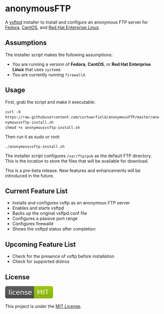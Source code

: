 # anonymousFTP
A [vsftpd](https://security.appspot.com/vsftpd.html) installer to install and configure an anonymous FTP server for [Fedora](https://getfedora.org/), [CentOS](https://www.centos.org/), and [Red Hat Enterprise Linux](https://www.redhat.com).

## Assumptions

The installer script makes the following assumptions:
 - You are running a version of **Fedora**, **CentOS**, or **Red Hat Enterprise Linux** that uses `systemd`.
 - You are currently running `firewalld`.

## Usage

First, grab the script and make it executable:

`curl -O https://raw.githubusercontent.com/curtwarfield/anonymousFTP/master/anonymousvsftp-install.sh`   
`chmod +x anonymousvsftp-install.sh`

Then run it as sudo or root:

`./anonymousvsftp-install.sh`

The installer script configures `/var/ftp/pub` as the default FTP directory. This is the location to store the files that will be available for download.

This is a pre-beta release. New features and enhancements will be introduced in the future.

## Current Feature List

- Installs and configures vsftp as an anonymous FTP server
- Enables and starts vsftpd
- Backs up the original vsftpd.conf file
- Configures a passive port range
- Configures firewalld
- Shows the vsftpd status after completion

## Upcoming Feature List

- Check for the presence of vsftp before installation
- Check for supported distros

## License 
![MIT License](license-MIT-green.svg)

This project is under the [MIT License](https://raw.githubusercontent.com/curtwarfield/anonymousFTP/master/LICENSE).
